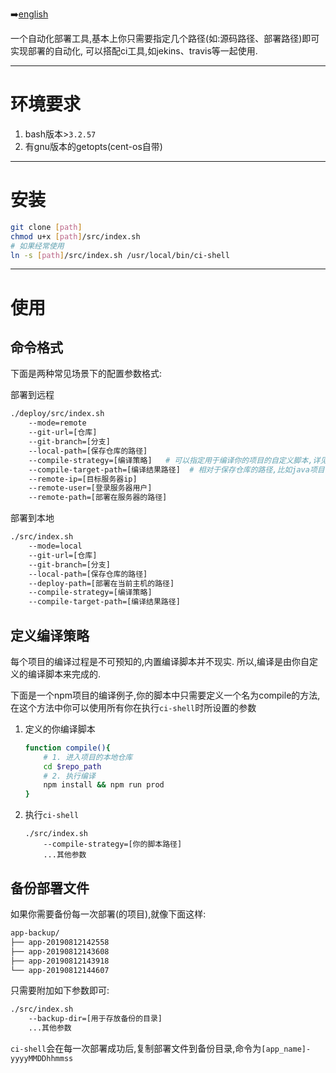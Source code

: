 ➡️[english](README.en.md)

一个自动化部署工具,基本上你只需要指定几个路径(如:源码路径、部署路径)即可实现部署的自动化, 可以搭配ci工具,如jekins、travis等一起使用.

---

# 环境要求

1. bash版本>`3.2.57`
2. 有gnu版本的getopts(cent-os自带)

---

# 安装

```bash
git clone [path]
chmod u+x [path]/src/index.sh
# 如果经常使用
ln -s [path]/src/index.sh /usr/local/bin/ci-shell
```

---

# 使用

## 命令格式

下面是两种常见场景下的配置参数格式:

部署到远程

```bash
./deploy/src/index.sh
    --mode=remote
    --git-url=[仓库]
    --git-branch=[分支]
    --local-path=[保存仓库的路径]
    --compile-strategy=[编译策略]   # 可以指定用于编译你的项目的自定义脚本,详见下文.
    --compile-target-path=[编译结果路径]  # 相对于保存仓库的路径,比如java项目一般是target(聚合项目输入子模块的路径),前端一般为dist
    --remote-ip=[目标服务器ip] 
    --remote-user=[登录服务器用户] 
    --remote-path=[部署在服务器的路径]
```

部署到本地

```bash
./src/index.sh 
    --mode=local 
    --git-url=[仓库]
    --git-branch=[分支]
    --local-path=[保存仓库的路径]
    --deploy-path=[部署在当前主机的路径]
    --compile-strategy=[编译策略]
    --compile-target-path=[编译结果路径] 

```


## 定义编译策略

每个项目的编译过程是不可预知的,内置编译脚本并不现实. 所以,编译是由你自定义的编译脚本来完成的. 

下面是一个npm项目的编译例子,你的脚本中只需要定义一个名为compile的方法,在这个方法中你可以使用所有你在执行`ci-shell`时所设置的参数

1. 定义的你编译脚本

    ```bash
    function compile(){
        # 1. 进入项目的本地仓库
        cd $repo_path
        # 2. 执行编译
        npm install && npm run prod
    }
    ```

2. 执行`ci-shell`

    ```
    ./src/index.sh 
        --compile-strategy=[你的脚本路径]
        ...其他参数
    ```

## 备份部署文件

如果你需要备份每一次部署(的项目),就像下面这样:

```txt
app-backup/
├── app-20190812142558
├── app-20190812143608
├── app-20190812143918
└── app-20190812144607
```

只需要附加如下参数即可:

```txt
./src/index.sh 
    --backup-dir=[用于存放备份的目录]
    ...其他参数
```

`ci-shell`会在每一次部署成功后,复制部署文件到备份目录,命令为`[app_name]-yyyyMMDDhhmmss`
